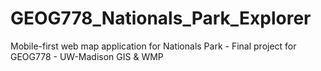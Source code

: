 # GEOG778_Nationals_Park_Explorer
Mobile-first web map application for Nationals Park - Final project for GEOG778 -  UW-Madison GIS &amp; WMP
